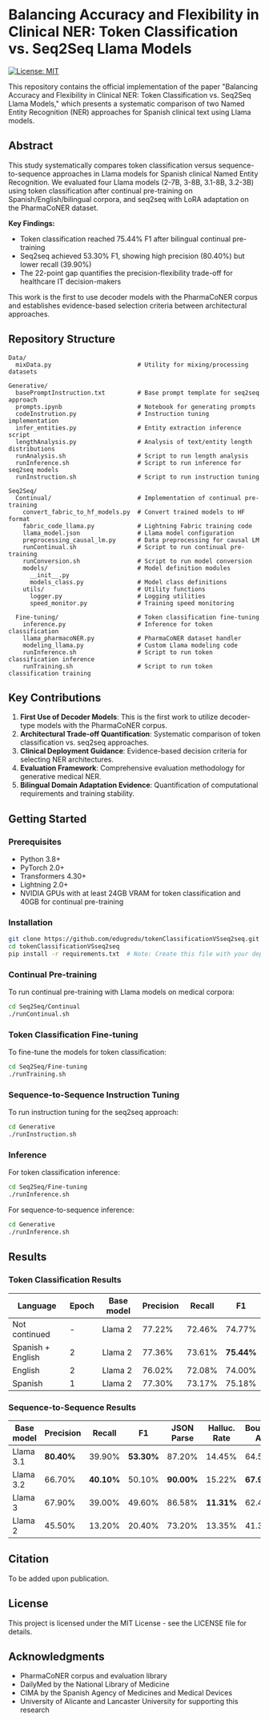 # Balancing Accuracy and Flexibility in Clinical NER: Token Classification vs. Seq2Seq Llama Models

[![License: MIT](https://img.shields.io/badge/License-MIT-yellow.svg)](https://opensource.org/licenses/MIT)

This repository contains the official implementation of the paper "Balancing Accuracy and Flexibility in Clinical NER: Token Classification vs. Seq2Seq Llama Models," which presents a systematic comparison of two Named Entity Recognition (NER) approaches for Spanish clinical text using Llama models.

## Abstract

This study systematically compares token classification versus sequence-to-sequence approaches in Llama models for Spanish clinical Named Entity Recognition. We evaluated four Llama models (2-7B, 3-8B, 3.1-8B, 3.2-3B) using token classification after continual pre-training on Spanish/English/bilingual corpora, and seq2seq with LoRA adaptation on the PharmaCoNER dataset. 

**Key Findings:**
- Token classification reached 75.44% F1 after bilingual continual pre-training
- Seq2seq achieved 53.30% F1, showing high precision (80.40%) but lower recall (39.90%)
- The 22-point gap quantifies the precision-flexibility trade-off for healthcare IT decision-makers

This work is the first to use decoder models with the PharmaCoNER corpus and establishes evidence-based selection criteria between architectural approaches.

## Repository Structure

```
Data/
  mixData.py                        # Utility for mixing/processing datasets

Generative/
  basePromptInstruction.txt         # Base prompt template for seq2seq approach
  prompts.ipynb                     # Notebook for generating prompts
  codeInstrution.py                 # Instruction tuning implementation
  infer_entities.py                 # Entity extraction inference script
  lengthAnalysis.py                 # Analysis of text/entity length distributions
  runAnalysis.sh                    # Script to run length analysis
  runInference.sh                   # Script to run inference for seq2seq models
  runInstruction.sh                 # Script to run instruction tuning

Seq2Seq/
  Continual/                        # Implementation of continual pre-training
    convert_fabric_to_hf_models.py  # Convert trained models to HF format
    fabric_code_llama.py            # Lightning Fabric training code
    llama_model.json                # Llama model configuration
    preprocessing_causal_lm.py      # Data preprocessing for causal LM
    runContinual.sh                 # Script to run continual pre-training
    runConversion.sh                # Script to run model conversion
    models/                         # Model definition modules
      __init__.py
      models_class.py               # Model class definitions
    utils/                          # Utility functions
      logger.py                     # Logging utilities
      speed_monitor.py              # Training speed monitoring

  Fine-tuning/                      # Token classification fine-tuning
    inference.py                    # Inference for token classification
    llama_pharmacoNER.py            # PharmaCoNER dataset handler
    modeling_llama.py               # Custom Llama modeling code
    runInference.sh                 # Script to run token classification inference
    runTraining.sh                  # Script to run token classification training
```

## Key Contributions

1. **First Use of Decoder Models**: This is the first work to utilize decoder-type models with the PharmaCoNER corpus.
2. **Architectural Trade-off Quantification**: Systematic comparison of token classification vs. seq2seq approaches.
3. **Clinical Deployment Guidance**: Evidence-based decision criteria for selecting NER architectures.
4. **Evaluation Framework**: Comprehensive evaluation methodology for generative medical NER.
5. **Bilingual Domain Adaptation Evidence**: Quantification of computational requirements and training stability.

## Getting Started

### Prerequisites

- Python 3.8+
- PyTorch 2.0+
- Transformers 4.30+
- Lightning 2.0+
- NVIDIA GPUs with at least 24GB VRAM for token classification and 40GB for continual pre-training

### Installation

```bash
git clone https://github.com/edugredu/tokenClassificationVSseq2seq.git
cd tokenClassificationVSseq2seq
pip install -r requirements.txt  # Note: Create this file with your dependencies
```

### Continual Pre-training

To run continual pre-training with Llama models on medical corpora:

```bash
cd Seq2Seq/Continual
./runContinual.sh
```

### Token Classification Fine-tuning

To fine-tune the models for token classification:

```bash
cd Seq2Seq/Fine-tuning
./runTraining.sh
```

### Sequence-to-Sequence Instruction Tuning

To run instruction tuning for the seq2seq approach:

```bash
cd Generative
./runInstruction.sh
```

### Inference

For token classification inference:
```bash
cd Seq2Seq/Fine-tuning
./runInference.sh
```

For sequence-to-sequence inference:
```bash
cd Generative
./runInference.sh
```

## Results

### Token Classification Results

| Language | Epoch | Base model | Precision | Recall | F1 |
|----------|-------|------------|-----------|--------|-----|
| Not continued | - | Llama 2 | 77.22% | 72.46% | 74.77% |
| Spanish + English | 2 | Llama 2 | 77.36% | 73.61% | **75.44%** |
| English | 2 | Llama 2 | 76.02% | 72.08% | 74.00% |
| Spanish | 1 | Llama 2 | 77.30% | 73.17% | 75.18% |

### Sequence-to-Sequence Results

| Base model | Precision | Recall | F1 | JSON Parse | Halluc. Rate | Boundary Acc. | Format Comp. |
|------------|-----------|--------|-----|------------|--------------|---------------|--------------|
| Llama 3.1 | **80.40%** | 39.90% | **53.30%** | 87.20% | 14.45% | 64.56% | 99.54% |
| Llama 3.2 | 66.70% | **40.10%** | 50.10% | **90.00%** | 15.22% | **67.93%** | 99.56% |
| Llama 3 | 67.90% | 39.00% | 49.60% | 86.58% | **11.31%** | 62.44% | **100.00%** |
| Llama 2 | 45.50% | 13.20% | 20.40% | 73.20% | 13.35% | 41.33% | 97.81% |

## Citation

To be added upon publication.

## License

This project is licensed under the MIT License - see the LICENSE file for details.

## Acknowledgments

- PharmaCoNER corpus and evaluation library
- DailyMed by the National Library of Medicine
- CIMA by the Spanish Agency of Medicines and Medical Devices
- University of Alicante and Lancaster University for supporting this research
